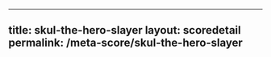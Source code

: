 ---
        
title: skul-the-hero-slayer
layout: scoredetail
permalink: /meta-score/skul-the-hero-slayer
---